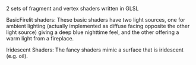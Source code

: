 2 sets of fragment and vertex shaders written in GLSL

BasicFirelit shaders: These basic shaders have two light sources, one for ambient lighting (actually implemented as diffuse facing opposite the other light source) giving a deep blue nighttime feel, and the other offering a warm light from a fireplace.

Iridescent Shaders: The fancy shaders mimic a surface that is iridescent (e.g. oil).
